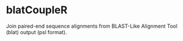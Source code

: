 # blatCoupleR
Join paired-end sequence alignments from BLAST-Like Alignment Tool (blat) output (psl format).

